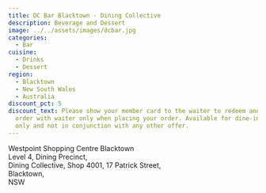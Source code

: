 ```yaml
---
title: DC Bar Blacktown - Dining Collective
description: Beverage and Dessert
image: ../../assets/images/dcbar.jpg
categories:
  - Bar
cuisine:
  - Drinks
  - Dessert
region:
  - Blacktown
  - New South Wales
  - Australia
discount_pct: 5
discount_text: Please show your member card to the waiter to redeem and must
  order with waiter only when placing your order. Available for dine-in service
  only and not in conjunction with any other offer.
---
```

Westpoint Shopping Centre Blacktown\
Level 4, Dining Precinct,\
Dining Collective, Shop 4001, 17 Patrick Street,\
Blacktown, \
NSW
